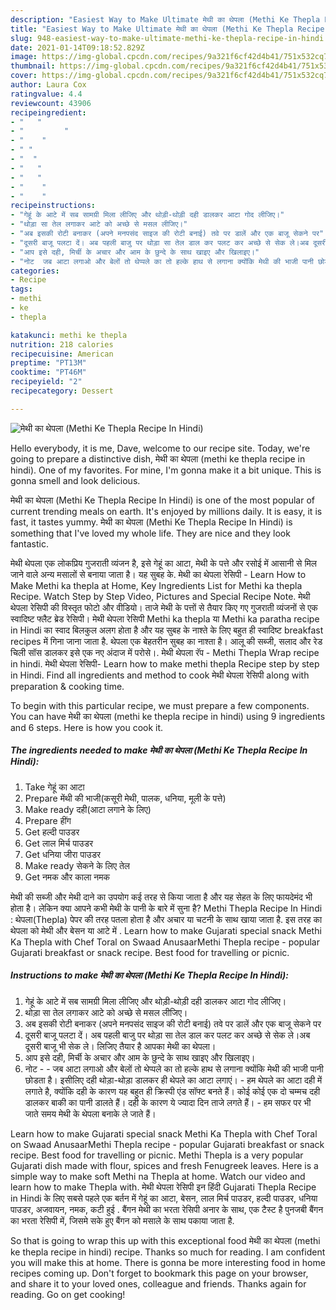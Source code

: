 ```yaml
---
description: "Easiest Way to Make Ultimate मेथी का थेपला (Methi Ke Thepla Recipe In Hindi)"
title: "Easiest Way to Make Ultimate मेथी का थेपला (Methi Ke Thepla Recipe In Hindi)"
slug: 948-easiest-way-to-make-ultimate-methi-ke-thepla-recipe-in-hindi
date: 2021-01-14T09:18:52.829Z
image: https://img-global.cpcdn.com/recipes/9a321f6cf42d4b41/751x532cq70/मेथी-का-थेपला-methi-ke-thepla-recipe-in-hindi-recipe-main-photo.jpg
thumbnail: https://img-global.cpcdn.com/recipes/9a321f6cf42d4b41/751x532cq70/मेथी-का-थेपला-methi-ke-thepla-recipe-in-hindi-recipe-main-photo.jpg
cover: https://img-global.cpcdn.com/recipes/9a321f6cf42d4b41/751x532cq70/मेथी-का-थेपला-methi-ke-thepla-recipe-in-hindi-recipe-main-photo.jpg
author: Laura Cox
ratingvalue: 4.4
reviewcount: 43906
recipeingredient:
- "   "
- "         "
- "    "
- " "
- "  "
- "   "
- "   "
- "    "
- "    "
recipeinstructions:
- "गेहूं के आटे में सब सामग्री मिला लीजिए और थोड़ी-थोड़ी दही डालकर आटा गोद लीजिए।"
- "थोड़ा सा तेल लगाकर आटे को अच्छे से मसल लीजिए।"
- "अब इसकी रोटी बनाकर (अपने मनपसंद साइज की रोटी बनाई) तवे पर डालें और एक बाजू सेकने पर"
- "दूसरी बाजू पलटा दें। अब पहली बाजु पर थोड़ा सा तेल डाल कर पलट कर अच्छे से सेक ले।अब दूसरी बाजू भी सेक ले। लिजिए तैयार है आपका मेथी का थेपला।"
- "आप इसे दही, मिर्ची के अचार और आम के छुन्दे के साथ खाइए और खिलाइए।"
- "नोट  जब आटा लगाओ और बेलों तो थेप्पले का तो हल्के हाथ से लगाना क्योंकि मेथी की भाजी पानी छोडता है। इसीलिए दही थोड़ा-थोड़ा डालकर ही थेपले का आटा लगाएं। हम थेपले का आटा दही में लगाते है, क्योंकि दही के कारण यह बहुत ही क्रिस्पी एंड सॉफ्ट बनते हैं। कोई कोई एक दो चम्मच दही डालकर बाकी का पानी डालते हैं। दही के कारण ये ज्यादा दिन ताजे लगते हैं।  हम सफर पर भी जाते समय मेथी के थेपला बनाके ले जाते हैं।"
categories:
- Recipe
tags:
- methi
- ke
- thepla

katakunci: methi ke thepla 
nutrition: 218 calories
recipecuisine: American
preptime: "PT13M"
cooktime: "PT46M"
recipeyield: "2"
recipecategory: Dessert

---
```



![मेथी का थेपला (Methi Ke Thepla Recipe In Hindi)](https://img-global.cpcdn.com/recipes/9a321f6cf42d4b41/751x532cq70/मेथी-का-थेपला-methi-ke-thepla-recipe-in-hindi-recipe-main-photo.jpg)

Hello everybody, it is me, Dave, welcome to our recipe site. Today, we're going to prepare a distinctive dish, मेथी का थेपला (methi ke thepla recipe in hindi). One of my favorites. For mine, I'm gonna make it a bit unique. This is gonna smell and look delicious.

मेथी का थेपला (Methi Ke Thepla Recipe In Hindi) is one of the most popular of current trending meals on earth. It's enjoyed by millions daily. It is easy, it is fast, it tastes yummy. मेथी का थेपला (Methi Ke Thepla Recipe In Hindi) is something that I've loved my whole life. They are nice and they look fantastic.

मेथी थेपला एक लोकप्रिय गुजराती व्यंजन है, इसे गेहूं का आटा, मेथी के पत्ते और रसोई में आसानी से मिल जाने वाले अन्य मसालों से बनाया जाता है। यह सुबह के. मेथी का थेपला रेसिपी - Learn How to Make Methi ka thepla at Home, Key Ingredients List for Methi ka thepla Recipe. Watch Step by Step Video, Pictures and Special Recipe Note. मेथी थेपला रेसिपी की विस्तृत फोटो और वीडियो। ताजे मेथी के पत्तों से तैयार किए गए गुजराती व्यंजनों से एक स्वादिष्ट फ्लैट ब्रेड रेसिपी। मेथी थेपला रेसिपी Methi ka thepla या Methi ka paratha recipe in Hindi का स्वाद बिलकुल अलग होता है और यह सुबह के नाश्ते के लिए बहुत ही स्वादिष्ट breakfast recipes में गिना जाना जाता है. थेपला एक बेहतरीन सुबह का नाश्ता है। आलू की सब्जी, सलाद और रेड चिली सॉस डालकर इसे एक नए अंदाज में परोसे।. मेथी थेपला रॅप - Methi Thepla Wrap recipe in hindi. मेथी थेपला रेसिपी- Learn how to make methi thepla Recipe step by step in Hindi. Find all ingredients and method to cook मेथी थेपला रेसिपी along with preparation &amp; cooking time.


To begin with this particular recipe, we must prepare a few components. You can have मेथी का थेपला (methi ke thepla recipe in hindi) using 9 ingredients and 6 steps. Here is how you cook it.

<!--inarticleads1-->

##### The ingredients needed to make मेथी का थेपला (Methi Ke Thepla Recipe In Hindi):

1. Take  गेहूं का आटा
1. Prepare  मेंथी की भाजी(कसूरी मेथी, पालक, धनिया, मूली के पत्ते)
1. Make ready  दही(आटा लगाने के लिए)
1. Prepare  हींग
1. Get  हल्दी पाउडर
1. Get  लाल मिर्च पाउडर
1. Get  धनिया जीरा पाउडर
1. Make ready  सेकने के लिए तेल
1. Get  नमक और काला नमक


मेथी की सब्जी और मेथी दाने का उपयोग कई तरह से किया जाता है और यह सेहत के लिए फायदेमंद भी होता है। लेकिन क्या आपने कभी मेथी के पानी के बारे में सुना है? Methi Thepla Recipe In Hindi : थेपला(Thepla) पेपर की तरह पतला होता है और अचार या चटनी के साथ खाया जाता है. इस तरह का थेपला को मेथी और बेसन या आटे में . Learn how to make Gujarati special snack Methi Ka Thepla with Chef Toral on Swaad AnusaarMethi Thepla recipe - popular Gujarati breakfast or snack recipe. Best food for travelling or picnic. 

<!--inarticleads2-->

##### Instructions to make मेथी का थेपला (Methi Ke Thepla Recipe In Hindi):

1. गेहूं के आटे में सब सामग्री मिला लीजिए और थोड़ी-थोड़ी दही डालकर आटा गोद लीजिए।
1. थोड़ा सा तेल लगाकर आटे को अच्छे से मसल लीजिए।
1. अब इसकी रोटी बनाकर (अपने मनपसंद साइज की रोटी बनाई) तवे पर डालें और एक बाजू सेकने पर
1. दूसरी बाजू पलटा दें। अब पहली बाजु पर थोड़ा सा तेल डाल कर पलट कर अच्छे से सेक ले।अब दूसरी बाजू भी सेक ले। लिजिए तैयार है आपका मेथी का थेपला।
1. आप इसे दही, मिर्ची के अचार और आम के छुन्दे के साथ खाइए और खिलाइए।
1. नोट -  - जब आटा लगाओ और बेलों तो थेप्पले का तो हल्के हाथ से लगाना क्योंकि मेथी की भाजी पानी छोडता है। इसीलिए दही थोड़ा-थोड़ा डालकर ही थेपले का आटा लगाएं। - हम थेपले का आटा दही में लगाते है, क्योंकि दही के कारण यह बहुत ही क्रिस्पी एंड सॉफ्ट बनते हैं। कोई कोई एक दो चम्मच दही डालकर बाकी का पानी डालते हैं। दही के कारण ये ज्यादा दिन ताजे लगते हैं।  - हम सफर पर भी जाते समय मेथी के थेपला बनाके ले जाते हैं।


Learn how to make Gujarati special snack Methi Ka Thepla with Chef Toral on Swaad AnusaarMethi Thepla recipe - popular Gujarati breakfast or snack recipe. Best food for travelling or picnic. Methi Thepla is a very popular Gujarati dish made with flour, spices and fresh Fenugreek leaves. Here is a simple way to make soft Methi na Thepla at home. Watch our video and learn how to make Thepla with. मेथी थेपला रेसिपी इन हिंदी Gujarati Thepla Recipe in Hindi के लिए सबसे पहले एक बर्तन में गेहूं का आटा, बेसन, लाल मिर्च पाउडर, हल्दी पाउडर, धनिया पाउडर, अजवायन, नमक, कटी हुई . बैंगन मेथी का भरता रेसिपी अनार के साथ, एक टैस्ट है पुनजबी बैंगन का भरता रेसिपी में, जिसमे सके हुए बैंगन को मसाले के साथ पकाया जाता है. 

So that is going to wrap this up with this exceptional food मेथी का थेपला (methi ke thepla recipe in hindi) recipe. Thanks so much for reading. I am confident you will make this at home. There is gonna be more interesting food in home recipes coming up. Don't forget to bookmark this page on your browser, and share it to your loved ones, colleague and friends. Thanks again for reading. Go on get cooking!

